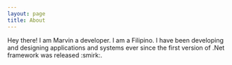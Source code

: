 ```yaml
---
layout: page
title: About
---
```


<p class="message">
  Hey there! I am Marvin a developer. I am a Filipino. I have been developing and designing applications and systems ever since the first version of .Net framework was released :smirk:.
</p>
